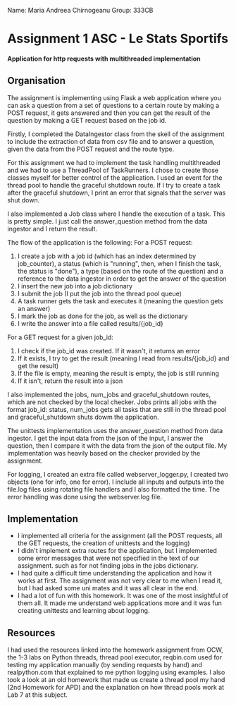 Name: Maria Andreea Chirnogeanu
Group: 333CB 

# Assignment 1 ASC - Le Stats Sportifs
#### Application for http requests with multithreaded implementation

Organisation
-
The assignment is implementing using Flask a web application where you can ask a question from a set of questions to a certain route by making a POST request, it gets answered and then you can get the result of the question by making a GET request based on the job id.

Firstly, I completed the DataIngestor class from the skell of the assignment to include the extraction of data from csv file and to answer a question, given the data from the POST request and the route type.

For this assignment we had to implement the task handling multithreaded and we had to use a ThreadPool of TaskRunners.
I chose to create those classes myself for better control of the application.
I used an event for the thread pool to handle the graceful shutdown route. If I try to create a task after the graceful shutdown, I print an error that signals that the server was shut down.

I also implemented a Job class where I handle the execution of a task. This is pretty simple. I just call the answer_question method from the data ingestor and I return the result.

The flow of the application is the following:
For a POST request:
1. I create a job with a job id (which has an index determined by job_counter), a status (which is "running", then, when I finish the task, the status is "done"), a type (based on the route of the question) and a reference to the data ingestor in order to get the answer of the question
2. I insert the new job into a job dictionary
3. I submit the job (I put the job into the thread pool queue)
4. A task runner gets the task and executes it (meaning the question gets an answer)
5. I mark the job as done for the job, as well as the dictionary
6. I write the answer into a file called results/{job_id}

For a GET request for a given job_id:
1. I check if the job_id was created. If it wasn't, it returns an error
2. If it exists, I try to get the result (meaning I read from results/{job_id} and get the result)
3. If the file is empty, meaning the result is empty, the job is still running
4. If it isn't, return the result into a json

I also implemented the jobs, num_jobs and graceful_shutdown routes, which are not checked by the local checker.
Jobs prints all jobs with the format job_id: status, num_jobs gets all tasks that are still in the thread pool and graceful_shutdown shuts dowm the application.

The unittests implementation uses the answer_question method from data ingestor. I get the input data from the json of the input, I answer the question, then I compare it with the data from the json of the output file. My implementation was heavily based on the checker provided by the assignment.

For logging, I created an extra file called webserver_logger.py, I created two objects (one for info, one for error). I include all inputs and outputs into the file.log files using rotating file handlers and I also formatted the time. The error handling was done using the webserver.log file.


Implementation
-

* I implemented all criteria for the assignment (all the POST requests, all the GET requests, the creation of unittests and the logging)
* I didn't implement extra routes for the application, but I implemented some error messages that were not specified in the text of our assignment. such as for not finding jobs in the jobs dictionary.
* I had quite a difficult time understanding the application and how it works at first. The assignment was not very clear to me when I read it, but I had asked some uni mates and it was all clear in the end.
* I had a lot of fun with this homework. It was one of the most insightful of them all. It made me understand web applications more and it was fun creating unittests and learning about logging.


Resources
-

I had used the resources linked into the homework assignment from OCW, the 1-3 labs on Python threads, thread pool executor, reqbin.com used for testing my application manually (by sending requests by hand) and realpython.com that explained to me python logging using examples. I also took a look at an old homework that made us create a thread pool my hand (2nd Homework for APD) and the explanation on how thread pools work at Lab 7 at this subject.